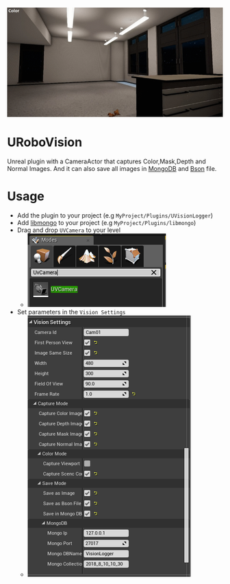 ![](Documentation/Img/UVisionLogger.gif)

# URoboVision

Unreal plugin with a CameraActor that captures Color,Mask,Depth and Normal Images. And it can also save all images in [MongoDB](https://www.mongodb.com/) and [Bson](http://bsonspec.org/) file.

# Usage
*  Add the plugin to your project (e.g `MyProject/Plugins/UVisionLogger`)
*  Add [libmongo](https://github.com/robcog-iai/libmongo) to your project (e.g `MyProject/Plugins/libmongo`)
*  Drag and drop `UVCamera` to your level
   *  ![](Documentation/Img/UVCamera.PNG)
*  Set parameters in the `Vision Settings`
   *  ![](Documentation/Img/Setting.PNG)
